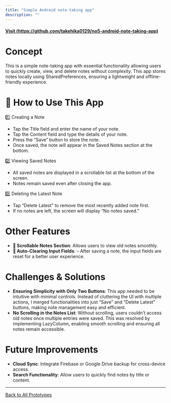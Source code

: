 ```yaml
---
title: "Simple Android note-taking app"
description: ""
---
```


#### [Visit (https://github.com/takehika0129/no5-android-note-taking-app)](https://github.com/takehika0129/no5-android-note-taking-app)

# **Concept**
This is a simple note-taking app with essential functionality allowing users to quickly create, view, and delete notes without complexity. This app stores notes locally using SharedPreferences, ensuring a lightweight and offline-friendly experience.


# 📖 **How to Use This App**

1️⃣ Creating a Note
- Tap the Title field and enter the name of your note.
- Tap the Content field and type the details of your note.
- Press the “Save” button to store the note.
- Once saved, the note will appear in the Saved Notes section at the bottom.

2️⃣ Viewing Saved Notes
- All saved notes are displayed in a scrollable list at the bottom of the screen.
- Notes remain saved even after closing the app.

3️⃣ Deleting the Latest Note
- Tap “Delete Latest” to remove the most recently added note first.
- If no notes are left, the screen will display “No notes saved.”


# **Other Features**
- **📜 Scrollable Notes Section**: Allows users to view old notes smoothly.
- **🔄 Auto-Clearing Input Fields**: – After saving a note, the input fields are reset for a better user experience.


# **Challenges & Solutions**  
- **Ensuring Simplicity with Only Two Buttons**: This app needed to be intuitive with minimal controls. Instead of cluttering the UI with multiple actions, I merged functionalities into just “Save” and “Delete Latest” buttons, making note management easy and efficient.
- **No Scrolling in the Notes List**: Without scrolling, users couldn’t access old notes once multiple entries were saved. This was resolved by implementing LazyColumn, enabling smooth scrolling and ensuring all notes remain accessible.


# **Future Improvements**
- **Cloud Sync**: Integrate Firebase or Google Drive backup for cross-device access.
- **Search Functionality**: Allow users to quickly find notes by title or content.

  
---
[Back to All Prototypes](../index.md)

